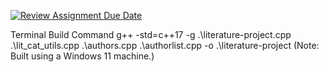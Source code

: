 [![Review Assignment Due Date](https://classroom.github.com/assets/deadline-readme-button-24ddc0f5d75046c5622901739e7c5dd533143b0c8e959d652212380cedb1ea36.svg)](https://classroom.github.com/a/vUOavAaf)

Terminal Build Command
g++ -std=c++17 -g .\literature-project.cpp .\lit_cat_utils.cpp .\authors.cpp .\authorlist.cpp -o .\literature-project
(Note: Built using a Windows 11 machine.)